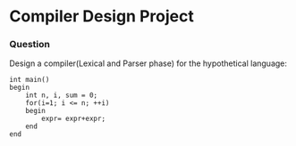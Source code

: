 # Compiler Design Project

### Question
Design a compiler(Lexical  and Parser phase) for the hypothetical language:
```
int main()
begin
    int n, i, sum = 0; 
    for(i=1; i <= n; ++i)
    begin
        expr= expr+expr;   
    end
end
```